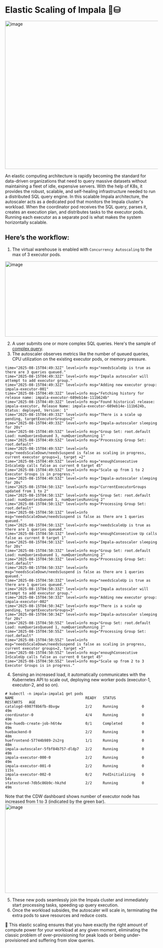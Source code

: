 # Elastic Scaling of Impala 💎⛁

<img width="600" height="488" alt="image" src="https://github.com/user-attachments/assets/740276af-d1a3-4eb7-8ca1-8a934d2978f3" />

An elastic computing architecture is rapidly becoming the standard for data-driven organizations that need to query massive datasets without maintaining a fleet of idle, expensive servers.
With the help of K8s, it provides the robust, scalable, and self-healing infrastructure needed to run a distributed SQL query engine. In this scalable Impala architecture, the autoscaler acts as a dedicated pod that monitors the Impala cluster's workload. When the coordinator pod receives the SQL query, parses it, creates an execution plan, and distributes tasks to the executor pods. Running each executor as a separate pod is what makes the system horizontally scalable.

## Here’s the workflow:

1. The virtual warehouse is enabled with `Concurrency Autoscaling` to the max of 3 executor pods.

<img width="600" height="248" alt="image" src="https://github.com/user-attachments/assets/e6ad929f-f672-4f01-8dc3-ba6a35f765f0" />

2. A user submits one or more complex SQL queries. Here's the sample of [complex query](complexSQL.py).
3. The autoscaler observes metrics like the number of queued queries, CPU utilization on the existing executor pods, or memory pressure.

```
time="2025-08-15T04:49:32Z" level=info msg="needsScaleUp is true as there are 3 queries queued."
time="2025-08-15T04:49:32Z" level=info msg="Impala autoscaler will attempt to add executor group."
time="2025-08-15T04:49:32Z" level=info msg="Adding new executor group: impala-executor-001"
time="2025-08-15T04:49:32Z" level=info msg="Fetching history for release name: impala-executor-689eb14e-111b624b"
time="2025-08-15T04:49:32Z" level=info msg="Found historical release: impala-executor, Release Name: impala-executor-689eb14e-111b624b, Status: deployed, Version: 1"
time="2025-08-15T04:49:33Z" level=info msg="There is a scale up pending, targetExecutorGroups=2"
time="2025-08-15T04:49:33Z" level=info msg="Impala-autoscaler sleeping for 20s"
time="2025-08-15T04:49:53Z" level=info msg="Group Set: root.default Load: numQueriesQueued 3, numQueriesRunning 1"
time="2025-08-15T04:49:53Z" level=info msg="Processing Group Set: root.default"
time="2025-08-15T04:49:53Z" level=info msg="needsScaleDown/needsSuspend is false as scaling in progress, current executor groups=1, target =2"
time="2025-08-15T04:49:53Z" level=info msg="enoughConsecutive InScaleUp calls false as current 0 target 45"
time="2025-08-15T04:49:53Z" level=info msg="Scale up from 1 to 2 Executor Groups is in progress."
time="2025-08-15T04:49:53Z" level=info msg="Impala-autoscaler sleeping for 20s"
time="2025-08-15T04:50:13Z" level=info msg="CurrentExecutorGroups updated from 1 to 2"
time="2025-08-15T04:50:13Z" level=info msg="Group Set: root.default Load: numQueriesQueued 1, numQueriesRunning 2"
time="2025-08-15T04:50:13Z" level=info msg="Processing Group Set: root.default"
time="2025-08-15T04:50:13Z" level=info msg="needsScaleDown/needsSuspend is false as there are 1 queries queued."
time="2025-08-15T04:50:13Z" level=info msg="needsScaleUp is true as there are 1 queries queued."
time="2025-08-15T04:50:13Z" level=info msg="enoughConsecutive Up calls false as current 0 target 1"
time="2025-08-15T04:50:13Z" level=info msg="Impala-autoscaler sleeping for 20s"
time="2025-08-15T04:50:33Z" level=info msg="Group Set: root.default Load: numQueriesQueued 1, numQueriesRunning 2"
time="2025-08-15T04:50:33Z" level=info msg="Processing Group Set: root.default"
time="2025-08-15T04:50:33Z" level=info msg="needsScaleDown/needsSuspend is false as there are 1 queries queued."
time="2025-08-15T04:50:33Z" level=info msg="needsScaleUp is true as there are 1 queries queued."
time="2025-08-15T04:50:33Z" level=info msg="Impala autoscaler will attempt to add executor group."
time="2025-08-15T04:50:33Z" level=info msg="Adding new executor group: impala-executor-002"
time="2025-08-15T04:50:34Z" level=info msg="There is a scale up pending, targetExecutorGroups=3"
time="2025-08-15T04:50:34Z" level=info msg="Impala-autoscaler sleeping for 20s"
time="2025-08-15T04:50:55Z" level=info msg="Group Set: root.default Load: numQueriesQueued 1, numQueriesRunning 2"
time="2025-08-15T04:50:55Z" level=info msg="Processing Group Set: root.default"
time="2025-08-15T04:50:55Z" level=info msg="needsScaleDown/needsSuspend is false as scaling in progress, current executor groups=2, target =3"
time="2025-08-15T04:50:55Z" level=info msg="enoughConsecutive InScaleUp calls false as current 0 target 45"
time="2025-08-15T04:50:55Z" level=info msg="Scale up from 2 to 3 Executor Groups is in progress."
```
  
4. Sensing an increased load, it automatically communicates with the Kubernetes API to scale out, deploying new worker pods (executor-1, executor-2, and so on).

```
# kubectl -n impala-impala1 get pods
NAME                                 READY   STATUS            RESTARTS   AGE
catalogd-6987f8b6fb-8bvgw            2/2     Running           0          49m
coordinator-0                        4/4     Running           0          49m
hue-huedb-create-job-h6t4w           0/1     Completed         0          49m
huebackend-0                         2/2     Running           0          48m
huefrontend-57744b989-2s2rg          1/1     Running           0          48m
impala-autoscaler-5fbf84b757-dldp7   2/2     Running           0          49m
impala-executor-000-0                2/2     Running           0          49m
impala-executor-001-0                2/2     Running           0          115s
impala-executor-002-0                0/2     PodInitializing   0          54s
statestored-7db5c86b9c-hkzhd         2/2     Running           0          49m
```

Note that the CDW dashboard shows number of executor node has increased from 1 to 3 (indicated by the green bar).
<img width="800" height="293" alt="image" src="https://github.com/user-attachments/assets/90131568-1815-4816-976c-f7aac4d50451" />

5. These new pods seamlessly join the Impala cluster and immediately start processing tasks, speeding up query execution.
6. Once the workload subsides, the autoscaler will scale in, terminating the extra pods to save resources and reduce costs.

🚀 This elastic scaling ensures that you have exactly the right amount of compute power for your workload at any given moment, eliminating the classic problem of over-provisioning for peak loads or being under-provisioned and suffering from slow queries.







